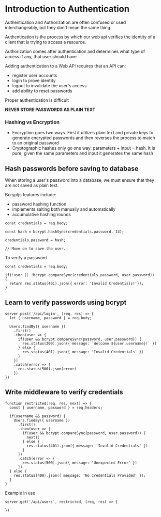 # Introduction to Authentication

Authentication and Authorization are often confused or used interchangeably, but they don't mean the same thing.

Authentication is the process by which our web api verifies the identity of a client that is trying to access a resource. 

Authorization comes after authentication and determines what type of access if any, that user should have

Adding authentication to a Web API requires that an API can:
- register user accounts
- login to prove identity
- logout to invalidate the user's access
- add ability to reset passwords

Proper authentication is difficult

<strong>NEVER STORE PASSWORDS AS PLAIN TEXT</strong>

### Hashing vs Encryption
- Encryption goes two ways. First it utilizes plain text and private keys to generate encrypted passwords and then reverses the process to match to an original password
- Cryptographic hashes only go one way: parameters + input = hash. It is pure; given the same parameters and input it generates the same hash

## Hash passwords before saving to database

When storing a user's password into a database, we must ensure that they are not saved as plain text.

Bcryptjs features include:
- password hashing function
- implements salting both manually and automatically
- accumulative hashing rounds

```
const credentials = req.body;

const hash = bcrypt.hashSync(credentials.password, 14);

credentials.password = hash;

// Move on to save the user.
```

To verify a password

```
const credentials = req.body;

if(!user || !bcrypt.compareSync(credentials.password, user.password)) {
  return res.status(401).json({ error: 'Invalid Credentials!'});
}
```

## Learn to verify passwords using bcrypt

```
server.post('/api/login', (req, res) => {
  let { username, password } = req.body;

  Users.findBy({ username })
    .first()
    .then(user => {
      if(user && bcrypt.compareSync(password, user.password)) {
        res.status(200).json({ message: `Welcome ${user.username}!` })
      } else {
        res.status(401).json({ message: 'Invalid Credentials' })
      }
    })
    .catch(error => {
      res.status(500).json(error)
    })
})
```

## Write middleware to verify credentials

```
function restricted(req, res, next) => {
  const { username, password } = req.headers;

  if(username && password) {
    Users.findBy({ username })
      .first()
      .then(user => {
        if(user && bcrypt.compareSync(password, user.password)) {
          next()
        } else {
          res.status(401).json({ message: 'Invalid Credentials' })
        }
      })
      .catch(error => {
        res.status(500).json({ message: 'Unexpected Error' })
      })
  } else {
    res.status(400).json({ message: 'No Credentials Provided' });
  }
}
```

Example in use

```
server.get('/api/users', restricted, (req, res) => {
  
})
```